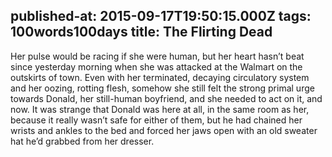 published-at: 2015-09-17T19:50:15.000Z
tags: 100words100days
title: The Flirting Dead
---
<p>Her pulse would be racing if she were human, but her heart hasn’t beat since yesterday morning when she was attacked at the Walmart on the outskirts of town. Even with her terminated, decaying circulatory system and her oozing, rotting flesh, somehow she still felt the strong primal urge towards Donald, her still-human boyfriend, and she needed to act on it, and now. It was strange that Donald was here at all, in the same room as her, because it really wasn’t safe for either of them, but he had chained her wrists and ankles to the bed and forced her jaws open with an old sweater hat he’d grabbed from her dresser.</p>